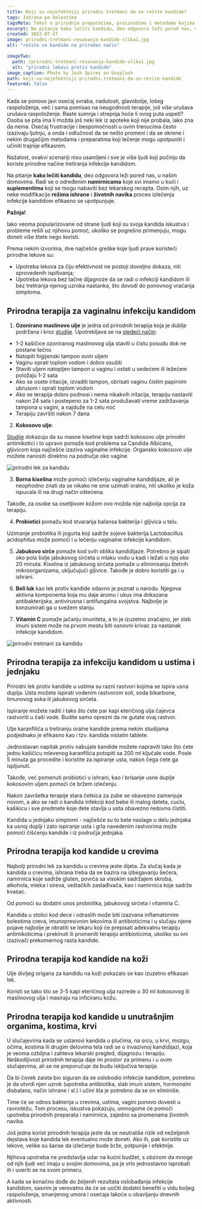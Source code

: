 ```yaml
---
title: Koji su najefektniji prirodni tretmani da se rešite kandide?
tags: Ishrana po bolestima
tagsMeta: Tekst o prirodnim preparatima, proizvodima i metodama kojima možete da lečite kandidu. Jednostavni načini da pomognete sebi u borbi protiv kandide.
excerpt: Na pitanje kako lečiti kandidu, deo odgovora leži pored nas, u našim domovima.
created: 2022-07-27
image: prirodni-tretmani-resavanja-kandide-slika1.jpg
alt: "rešite se kandide na prirodan način"

imageTwo:
  path: /prirodni-tretmani-resavanja-kandide-slika1.jpg
  alt: "prirodni lekovi protiv kandide"
image_caption: Photo by Josh Spires on Unsplash
path: koji-su-nejefektniji-prirodni-tretmani-da-se-resite-kandide
featured: false
---
```


Kada se ponovo javi osećaj svraba, nadutosti, glavobolje, lošeg raspoloženja, već i sama pomisao na neugodnosti terapije, još više urušava urušava raspoloženje. Raste sumnja i strepnja hoće li ovog puta uspeti? Osoba se pita ima li možda još neki lek iz apoteke koji nije probala, iako zna da nema. Osećaj frustracije i bespomoćnosti u ovim trenucima često izazivaju ljutnju, a onda i odlučnost da se nešto promeni i da se okrene i nekim drugačijim metodama i preparatima koji lečenje mogu upotpuniti i učiniti trajnije efikasnim.

Nažalost, ovakvi scenariji nisu usamljeni i sve je više ljudi koji počinju da koriste prirodne načine tretiranja infekcije kandidom. 

Na pitanje **kako lečiti kandidu**, deo odgovora leži pored nas, u našim domovima. Radi se o određenim **namirnicama** koje svi imamo u kući i **suplementima** koji se mogu nabaviti bez lekarskog recepta. Osim njih, uz neke modifikacije **režima ishrane** i **životnih navika** proces izlečenja infekcije kandidom efikasno se upotpunjuje.

**Pažnja!**

Iako veoma popularizovane od strane ljudi koji su svoja kandida iskustva i probleme rešili uz njihovu pomoć, ukoliko se pogrešno primenjuju, mogu doneti više štete nego koristi.

Prema nekim izvorima, dve najčešće greške koje ljudi prave koristeći prirodne lekove su:

- Upotreba lekova za čiju efektivnost ne postoji dovoljno dokaza, niti sprovedenih ispitivanja;
- Upotreba lekova bez tačne dijagnoze da se radi o infekciji kandidom ili bez tretiranja njenog uzroka nastanka, što dovodi do ponovnog vraćanja simptoma.

## Prirodna terapija za vaginalnu infekciju kandidom

1.	**Ozonirano maslinovo ulje** je jedna od prirodnih terapija koja je dublje podržana i kroz [studije](https://pubmed.ncbi.nlm.nih.gov/27548492/). Upotrebljava se na [sledeći način](https://candidaspecialists.com/vaginal-yeast-infection/?data1=symptoms#relief):

- 1-2 kašičice ozoniranog maslinovog ulja staviti u čistu posudu dok ne postane tečno
- Natopiti higijenski tampon ovim uljem
- Vaginu oprati toplom vodom i dobro osušiti
- Staviti uljem natopljen tampon u vaginu i ostati u sedećem ili ležećem položaju 1-2 sata
- Ako se osete iritacije, izvaditi tampon, obrisati vaginu čistim papirnim ubrusom i oprati toplom vodom
- Ako se terapija dobro podnosi i nema nikakvih iritacija, terapiju nastaviti nakon 24 sata i postepeno za 1-2 sata produžavati vreme zadržavanja tampona u vagini, a najduže na celu noć
- Terapiju završiti nakon 7 dana

2. **Kokosovo ulje**:

[Studije](https://www.ncbi.nlm.nih.gov/pmc/articles/PMC90807/) dokazuju da su masne kiseline koje sadrži kokosovo ulje prirodni antimikotici i to upravo pomaže kod problema sa Candida Albicans, gljivicom koja najčešće izaziva vaginalne infekcije.
Organsko kokosovo ulje možete  nanositi direktno na područje oko vagine

![prirodni lek za kandidu](./images/prirodni-tretmani-resavanja-kandide-slika2.jpg)

3. **Borna kiselina** može pomoći izlečenju vaginalne kandidijaze, ali je neophodno znati da se nikako ne sme uzimati oralno, niti ukoliko je koža ispucala ili na drugi način oštećena. 

Takođe, za osobe sa osetljivom kožom ovo možda nije najbolja opcija za terapiju.

4. **Probiotici** pomažu kod stvaranja balansa bakterija i gljivica u telu. 

Uzimanje probiotika ili jogurta koji sadrže sojeve bakterija Lactobacillus acidophilus može pomoći i u lečenju vaginalne infekcije kandidom.

5. **Jabukovo sirće** pomaže kod svih oblika kandidijaze. Potrebno je sipati oko pola šolje jabukovog sirćeta u mlaku vodu u kadi i ležati u njoj oko 20 minuta. Kiselina iz jabukovog sirćeta pomaže u eliminisanju štetnih mikroorganizama, uključujući gljivice. Takođe je dobro koristiti ga i u ishrani.

6. **Beli luk** kao lek protiv kandide odavno je poznat u narodu. Njegova aktivna komponenta koja mu daje aromu i ukus ima dokazana antibakterijska, antivirusna i antifungalna svojstva. Najbolje je konzumirati ga u svežem stanju. 

7. **Vitamin C** pomaže jačanju imuniteta, a to je izuzetno značajno, jer slab imuni sistem može na prvom mestu biti osnovni krivac za nastanak infekcije kandidom. 

![prirodni tretmani za kandidu](./images/prirodni-tretmani-resavanja-kandide-slika3.jpg)

## Prirodna terapija za infekciju kandidom u ustima i jednjaku

Prirodni lek protiv kandide u ustima su razni rastvori kojima se ispira usna duplja. Usta možete ispirati vodenim rastvorom soli, soda bikarbone, limunovog soka ili jabukovog sirćeta.

Ispiranje možete raditi i tako što ćete par kapi eteričnog ulja čajevca rastvoriti u čaši vode. Budite samo oprezni da ne gutate ovaj rastvor. 

Ulje karanfilića u tretiranju oralne kandide prema nekim studijama podjednako je efikasno kao i tzv. kandida nistatin tablete. 

Jednostavan napitak protiv nabujale kandide možete napraviti tako što ćete jednu kašičicu mlevenog karanfilića potopiti sa 200 ml ključale vode. Posle 5 minuta ga procedite i koristite za ispiranje usta, nakon čega ćete ga ispljunuti.

Takođe, već pomenuti probiotici u ishrani, kao i brisanje usne duplje kokosovim uljem pomoći će bržem izlečenju. 

Nakon završetka terapije stara četkica za zube se obavezno zamenjuje novom, a ako se radi o kandida infekciji kod bebe ili malog deteta, cuclu, kašikicu i sve predmete koje dete stavlja u usta obavezno redovno čistiti.

Kandida u jednjaku simptomi - najčešće su to bele naslage u delu jednjaka ka usnoj duplji i zato ispiranje usta i grla navedenim rastvorima može pomoći čišćenju kandide i iz područja jednjaka.

## Prirodna terapija kod kandide u crevima

Najbolji prirodni lek za kandidu u crevima jeste dijeta. Za slučaj kada je kandida u crevima, ishrana treba da se bazira na izbegavanju šećera, namirnica koje sadrže gluten, povrća sa visokim sadržajem skroba, alkohola, mleka i sireva, veštačkih zaslađivača, kao i namirnica koje sadrže kvasac. 

Od pomoći su dodatni unos probiotika, jabukovog sirćeta i vitamina C.

Kandida u stolici kod dece i odraslih može biti izazvana inflamatornim bolestima creva, imunopresivnim lekovima ili antibioticima i u slučaju njene pojave najbolje je obratiti se lekaru koji će prepisati adekvatnu terapiju antimikoticima i prekinuti ili promeniti terapiju antibioticima, ukoliko su oni izazivači prekomernog rasta kandide.

## Prirodna terapija kod kandide na koži

Ulje divljeg origana za kandidu na koži pokazalo se kao izuzetno efikasan lek.

Koristi se tako što se 3-5 kapi eteričnog ulja razrede u 30 ml kokosovog ili maslinovog ulja i masiraju na inficiranu kožu.

## Prirodna terapija kod kandide u unutrašnjim organima, kostima, krvi

U slučajevima kada se ustanovi kandida u plućima, na srcu, u krvi, mozgu, očima, kostima ili drugim delovima tela radi se o invazivnoj kandidijazi, koja je veoma ozbiljna i zahteva lekarski pregled, dijagnozu i terapiju. Neškodljivost prirodnih terapija daje im prostor za primenu i u ovim slučajevima, ali se ne preporučuje da budu isključiva terapija.

Da bi čovek zaista bio siguran da se oslobodio infekcije kandidom, potrebno je da utvrdi njen uzrok (upotreba antibiotika, slab imuni sistem, hormonalni disbalans, način ishrane i sl.) i učini šta je potrebno da se on eliminiše. 

Time će se odnos bakterija u crevima, ustima, vagini ponovo dovesti u ravnotežu. Tom procesu, iskustva pokazuju, umnogome će pomoći upotreba prirodnih preparata i namirnica, zajedno sa promenama životnih navika.

Još jedna korist prirodnih terapija jeste da se neutrališe rizik od neželjenih dejstava koje kandida lek eventualno može doneti. Ako ih, pak koristite uz lekove, velike su šanse da izlečenje bude brže, potpunije i efektnije. 

Njihova upotreba ne predstavlja udar na kućni budžet, s obzirom da mnoge od njih ljudi već imaju u svojim domovima, pa je vrlo jednostavno isprobati ih i uveriti se na svom primeru. 

A kada se konačno dođe do željenih rezultata oslobađanja infekcije kandidom, sasvim je verovatno da će se uočiti dodatni benefiti u vidu boljeg raspoloženja, smanjenog umora i osećaja lakoće u obavljanju dnevnih aktivnosti.
















